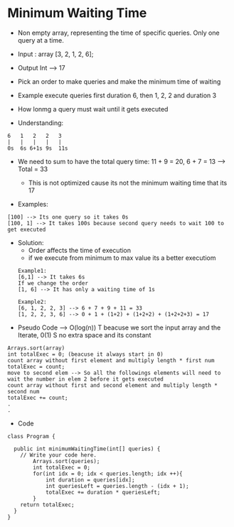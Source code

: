 # Minimum Waiting Time
* Non empty array, representing the time of specific queries.  Only one query at a time.
* Input : array [3, 2, 1, 2, 6];
* Output Int --> 17

* Pick an order to make queries and make the minimum time of waiting
* Example execute queries first duration 6, then 1, 2, 2 and duration 3
* How lonmg a query must wait until it gets executed

* Understanding:
```
6   1   2   2   3
|   |   |   |   |
0s  6s 6+1s 9s  11s
```
* We need to sum to have the total query time: 11 + 9 = 20, 6 + 7 = 13 --> Total = 33
    * This is not optimized cause its not the minimum waiting time that its 17

* Examples:
```
[100] --> Its one query so it takes 0s
[100, 1] --> It takes 100s because second query needs to wait 100 to get executed
```

* Solution:
    * Order affects the time of execution
    * if we execute from minimum to max value its a better executiom
    ```
    Example1:
    [6,1] --> It takes 6s
    If we change the order
    [1, 6] --> It has only a waiting time of 1s

    Example2:
    [6, 1, 2, 2, 3] --> 6 + 7 + 9 + 11 = 33
    [1, 2, 2, 3, 6] --> 0 + 1 + (1+2) + (1+2+2) + (1+2+2+3) = 17
    ```
* Pseudo Code --> O(log(n)) T beacuse we sort the input array and the Iterate, 0(1) S no extra space and its constant
```
Arrays.sort(array)
int totalExec = 0; (beacuse it always start in 0)
count array without first element and multiply length * first num
totalExec = count;
move to second elem --> So all the followings elements will need to wait the number in elem 2 before it gets executed
count array without first and second element and multiply length * second num
totalExec += count;
.
.
```
* Code
```
class Program {

  public int minimumWaitingTime(int[] queries) {
    // Write your code here.
		Arrays.sort(queries);
		int totalExec = 0;
		for(int idx = 0; idx < queries.length; idx ++){
			int duration = queries[idx];
			int queriesLeft = queries.length - (idx + 1);
			totalExec += duration * queriesLeft;
		}
    return totalExec;
  }
}
```

